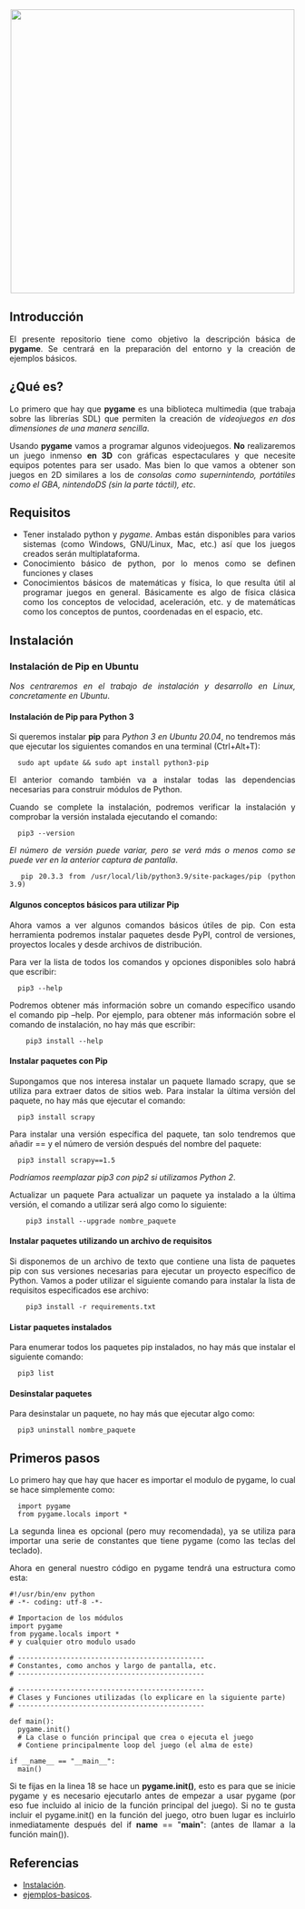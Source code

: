 <div align="justify">

<div align="center">
  <img src="https://www.unipython.com/wp-content/uploads/2017/07/pygame_logo.gif" width="500px" />
</div>

## Introducción

  El presente repositorio tiene como objetivo la descripción básica de __pygame__. Se centrará en la preparación del entorno y la creación de ejemplos básicos.

## ¿Qué es?

  Lo primero que hay que __pygame__ es una biblioteca multimedia (que trabaja sobre las librerías SDL) que permiten la creación de _videojuegos en dos dimensiones de una manera sencilla_.

  Usando __pygame__ vamos a programar algunos videojuegos. __No__ realizaremos un juego inmenso __en 3D__ con gráficas espectaculares y que necesite equipos potentes para ser usado. Mas bien lo que vamos a obtener son juegos en 2D similares a los de _consolas como supernintendo, portátiles como el GBA, nintendoDS (sin la parte táctil), etc_.

## Requisitos

- Tener instalado python y _pygame_. Ambas están disponibles para varios sistemas (como Windows, GNU/Linux, Mac, etc.) así que los juegos creados serán multiplataforma.
- Conocimiento básico de python, por lo menos como se definen funciones y clases
- Conocimientos básicos de matemáticas y física, lo que resulta útil al programar juegos en general. Básicamente es algo de física clásica como los conceptos de velocidad, aceleración, etc. y de matemáticas como los conceptos de puntos, coordenadas en el espacio, etc.

## Instalación

### Instalación de Pip en Ubuntu

  _Nos centraremos en el trabajo de instalación y desarrollo en Linux, concretamente en Ubuntu_.

#### Instalación de Pip para Python 3

  Si queremos instalar __pip__ para _Python 3 en Ubuntu 20.04_, no tendremos más que ejecutar los siguientes comandos en una terminal (Ctrl+Alt+T):  

  ```console
    sudo apt update && sudo apt install python3-pip
  ```

  El anterior comando también va a instalar todas las dependencias necesarias para construir módulos de Python.

  Cuando se complete la instalación, podremos verificar la instalación y comprobar la versión instalada ejecutando el comando:

  ```console
    pip3 --version
  ```

  _El número de versión puede variar, pero se verá más o menos como se puede ver en la anterior captura de pantalla_.

  ```console
    pip 20.3.3 from /usr/local/lib/python3.9/site-packages/pip (python 3.9)
  ```

#### Algunos conceptos básicos para utilizar Pip

  Ahora vamos a ver algunos comandos básicos útiles de pip. Con esta herramienta podremos instalar paquetes desde PyPI, control de versiones, proyectos locales y desde archivos de distribución.

  Para ver la lista de todos los comandos y opciones disponibles solo habrá que escribir:

  ```console
    pip3 --help
  ```

  Podremos obtener más información sobre un comando específico usando el comando pip –help. Por ejemplo, para obtener más información sobre el comando de instalación, no hay más que escribir:

  ```console
      pip3 install --help
  ```

#### Instalar paquetes con Pip

  Supongamos que nos interesa instalar un paquete llamado scrapy, que se utiliza para extraer datos de sitios web. Para instalar la última versión del paquete, no hay más que ejecutar el comando:

  ```console
    pip3 install scrapy
  ```

  Para instalar una versión específica del paquete, tan solo tendremos que añadir == y el número de versión después del nombre del paquete:

  ```console
    pip3 install scrapy==1.5
  ```

  _Podríamos reemplazar pip3 con pip2 si utilizamos Python 2_.

  Actualizar un paquete
  Para actualizar un paquete ya instalado a la última versión, el comando a utilizar será algo como lo siguiente:

  ```console
      pip3 install --upgrade nombre_paquete
  ```

#### Instalar paquetes utilizando un archivo de requisitos

  Si disponemos de un archivo de texto que contiene una lista de paquetes pip con sus versiones necesarias para ejecutar un proyecto específico de Python. Vamos a poder utilizar el siguiente comando para instalar la lista de requisitos especificados ese archivo:

  ```console
      pip3 install -r requirements.txt
  ```

#### Listar paquetes instalados

  Para enumerar todos los paquetes pip instalados, no hay más que instalar el siguiente comando:

  ```console
    pip3 list
  ```

#### Desinstalar paquetes

  Para desinstalar un paquete, no hay más que ejecutar algo como:

  ```console
    pip3 uninstall nombre_paquete
  ```

## Primeros pasos  

  Lo primero hay que hay que hacer es importar el modulo de pygame, lo cual se hace simplemente como:

  ```console
    import pygame
    from pygame.locals import *
  ```

  La segunda linea es opcional (pero muy recomendada), ya se utiliza para importar una serie de constantes que tiene pygame (como las teclas del teclado).

  Ahora en general nuestro código en pygame tendrá una estructura como esta:

  ```console
  #!/usr/bin/env python
  # -*- coding: utf-8 -*-

  # Importacion de los módulos
  import pygame
  from pygame.locals import *
  # y cualquier otro modulo usado

  # ----------------------------------------------
  # Constantes, como anchos y largo de pantalla, etc.
  # ----------------------------------------------

  # ----------------------------------------------
  # Clases y Funciones utilizadas (lo explicare en la siguiente parte)
  # ----------------------------------------------

  def main():
    pygame.init()
    # La clase o función principal que crea o ejecuta el juego
    # Contiene principalmente loop del juego (el alma de este)

  if __name__ == "__main__":
    main()
  ```

  Si te fijas en la linea 18 se hace un __pygame.init()__, esto es para que se inicie pygame y es necesario ejecutarlo antes de empezar a usar pygame (por eso fue incluido al inicio de la función principal del juego). Si no te gusta incluir el pygame.init() en la función del juego, otro buen lugar es incluirlo inmediatamente después del if __name__ == "__main__": (antes de llamar a la función main()).

## Referencias

- [Instalación](https://www.pygame.org/wiki/GettingStarted#Pygame%20Installation).
- [ejemplos-basicos](ejemplos-basicos).
<!--
- []().
- []().
-->
</div>
